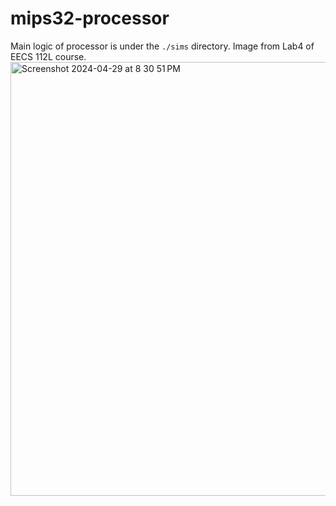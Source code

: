 # mips32-processor

Main logic of processor is under the ```./sims``` directory. Image from Lab4 of EECS 112L course.
<img width="694" alt="Screenshot 2024-04-29 at 8 30 51 PM" src="https://github.com/anyakara/mips32-processor/assets/66985689/642cc94a-e664-4a75-be2a-8729c64b2830">

